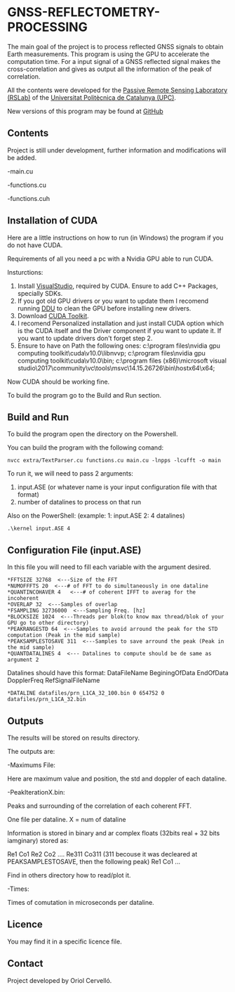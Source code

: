 # GNSS-REFLECTOMETRY-PROCESSING

The main goal of the project is to process reflected GNSS signals to obtain Earth measurements.
This program is using the GPU to accelerate the computation time. For a input signal of a GNSS reflected signal
makes the cross-correlation and gives as output all the information of the peak of correlation.

All the contents were developed for the [Passive Remote Sensing Laboratory (RSLab)](http://www.tsc.upc.edu/rslab/Passive%20Remote%20Sensing/welcome) of the [Universitat Politècnica de Catalunya (UPC)](http://www.upc.edu/?set_language=en).

New versions of this program may be found at [GitHub](https://github.com/oriolcervello/GNSS-REFLECTOMETRY-PROCESSING/) 

## Contents
Project is still under development, further information and modifications will be added.

-main.cu

-functions.cu

-functions.cuh


## Installation of CUDA

Here are a little instructions on how to run (in Windows) the program if you do not have CUDA.

Requirements of all you need a pc with a Nvidia GPU able to run CUDA.

Insturctions: 

1. Install [VisualStudio](https://visualstudio.microsoft.com/vs/), required by CUDA. Ensure to add C++ Packages, specially SDKs.
2. If you got old GPU drivers or you want to update them I recomend running [DDU](https://www.guru3d.com/files-details/display-driver-uninstaller-download.html) to clean the GPU before installing new drivers.
3. Download [CUDA Toolkit](https://developer.nvidia.com/cuda-downloads).
4. I recomend Personalized installation and just install CUDA option which is the CUDA itself and the Driver component if you want to update it. If you want to update drivers don't forget step 2.
5. Ensure to have on Path the following ones:
c:\program files\nvidia gpu computing toolkit\cuda\v10.0\libnvvp;
c:\program files\nvidia gpu computing toolkit\cuda\v10.0\bin;
c:\program files (x86)\microsoft visual studio\2017\community\vc\tools\msvc\14.15.26726\bin\hostx64\x64;

Now CUDA should be working fine.

To build the program go to the Build and Run section.

## Build and Run

To build the program open the directory on the Powershell.

You can build the program with the following comand:

    nvcc extra/TextParser.cu functions.cu main.cu -lnpps -lcufft -o main

To run it, we will need to pass 2 arguments:
1. input.ASE (or whatever name is your input configuration file with that format)
2. number of datalines to process on that run

Also on the PowerShell: (example: 1: input.ASE 2: 4 datalines)

    .\kernel input.ASE 4


## Configuration File (input.ASE)
In this file you will need to fill each variable with the argument desired.

    *FFTSIZE 32768  <---Size of the FFT
    *NUMOFFFTS 20  <---# of FFT to do simultaneously in one dataline
    *QUANTINCOHAVER 4   <---# of coherent IFFT to averag for the incoherent
    *OVERLAP 32  <---Samples of overlap
    *FSAMPLING 32736000  <---Sampling Freq. [hz]
    *BLOCKSIZE 1024  <---Threads per blok(to know max thread/blok of your GPU go to other directory)
    *PEAKRANGESTD 64  <---Samples to avoid arround the peak for the STD computation (Peak in the mid sample)
    *PEAKSAMPLESTOSAVE 311  <---Samples to save arround the peak (Peak in the mid sample)
    *QUANTDATALINES 4  <--- Datalines to compute should be de same as argument 2

Datalines should have this format: DataFileName BeginingOfData EndOfData DopplerFreq RefSignalFileName

    *DATALINE datafiles/prn_L1CA_32_100.bin 0 654752 0 datafiles/prn_L1CA_32.bin


## Outputs
The results will be stored on results directory.

The outputs are:

-Maximums File:

  Here are maximum value and position, the std and doppler of each dataline.

-PeakIterationX.bin:

  Peaks and surrounding of the correlation of each coherent FFT.

  One file per dataline. X = num of dataline

  Information is stored in binary and ar complex floats (32bits real + 32 bits iamginary) stored as:

  Re1 Co1 Re2 Co2 .... Re311 Co311 (311 becouse it was decleared at PEAKSAMPLESTOSAVE, then the following peak) Re1 Co1 ...

  Find in others directory how to read/plot it.

-Times:

  Times of comutation in microseconds per dataline.

## Licence
You may find it in a specific licence file.

## Contact
Project developed by Oriol Cervelló.
